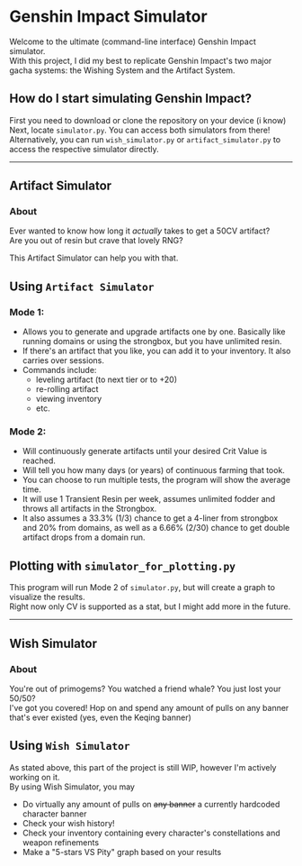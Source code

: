 # Genshin Impact Simulator
Welcome to the ultimate (command-line interface) Genshin Impact simulator. \
With this project, I did my best to replicate Genshin Impact's two major gacha systems: the Wishing System and the Artifact System.

## How do I start simulating Genshin Impact?

First you need to download or clone the repository on your device (i know) \
Next, locate `simulator.py`. You can access both simulators from there! \
Alternatively, you can run `wish_simulator.py` or `artifact_simulator.py` to access the respective simulator directly.


---
## Artifact Simulator
### About
Ever wanted to know how long it *actually* takes to get a 50CV artifact? \
Are you out of resin but crave that lovely RNG?

This Artifact Simulator can help you with that.
## Using `Artifact Simulator`

### Mode 1:
- Allows you to generate and upgrade artifacts one by one. Basically like running domains or using the strongbox, but you have unlimited resin.
- If there's an artifact that you like, you can add it to your inventory. It also carries over sessions.
- Commands include:
  - leveling artifact (to next tier or to +20)
  - re-rolling artifact
  - viewing inventory
  - etc.

### Mode 2: 
- Will continuously generate artifacts until your desired Crit Value is reached.
- Will tell you how many days (or years) of continuous farming that took.
- You can choose to run multiple tests, the program will show the average time.
- It will use 1 Transient Resin per week, assumes unlimited fodder and throws all artifacts in the Strongbox.
- It also assumes a 33.3% (1/3) chance to get a 4-liner from strongbox and 20% from domains, as well as a 6.66% (2/30) chance to get double artifact drops from a domain run. 

## Plotting with `simulator_for_plotting.py`

This program will run Mode 2 of `simulator.py`, but will create a graph to visualize the results. \
Right now only CV is supported as a stat, but I might add more in the future.

---

## Wish Simulator
### About
You're out of primogems? You watched a friend whale? You just lost your 50/50? \
I've got you covered! Hop on and spend any amount of pulls on any banner that's ever existed (yes, even the Keqing banner)
## Using `Wish Simulator`
As stated above, this part of the project is still WIP, however I'm actively working on it. \
By using Wish Simulator, you may
- Do virtually any amount of pulls on ~~any banner~~ a currently hardcoded character banner
- Check your wish history!
- Check your inventory containing every character's constellations and weapon refinements
- Make a "5-stars VS Pity" graph based on your results
